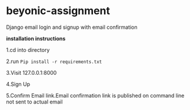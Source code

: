 # beyonic-assignment
Django email login and signup with email confirmation</p>
<strong>installation instructions</strong></p>
1.cd into directory</p>
2.run <code>Pip install -r requirements.txt</code></p>
3.Visit 127.0.0.1:8000</p>
4.Sign Up</p>
5.Confirm Email link.Email confirmation link is published on command line not sent to actual email</p>

